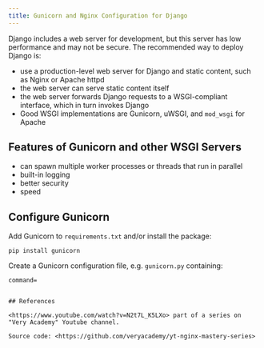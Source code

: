 ```yaml
---
title: Gunicorn and Nginx Configuration for Django
---
```


Django includes a web server for development, but this server has
low performance and may not be secure.  The recommended way to deploy
Django is:

- use a production-level web server for Django and static content, such as Nginx or Apache httpd
- the web server can serve static content itself
- the web server forwards Django requests to a WSGI-compliant interface, which in turn invokes Django
- Good WSGI implementations are Gunicorn, uWSGI, and `mod_wsgi` for Apache

## Features of Gunicorn and other WSGI Servers

- can spawn multiple worker processes or threads that run in parallel
- built-in logging
- better security
- speed

## Configure Gunicorn

Add Gunicorn to `requirements.txt` and/or install the package:

```
pip install gunicorn
```

Create a Gunicorn configuration file, e.g. `gunicorn.py` containing:
```
command=


## References

<https://www.youtube.com/watch?v=N2t7L_K5LXo> part of a series on "Very Academy" Youtube channel.

Source code: <https://github.com/veryacademy/yt-nginx-mastery-series>


